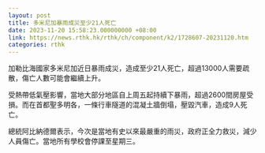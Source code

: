 ```yaml
---
layout: post
title: 多米尼加暴雨成災至少21人死亡
date: 2023-11-20 15:58:23.000000000 +08:00
link: https://news.rthk.hk/rthk/ch/component/k2/1728607-20231120.htm
categories: rthk
---
```


加勒比海國家多米尼加近日暴雨成災，造成至少21人死亡，超過13000人需要疏散，傷亡人數可能會繼續上升。

受熱帶低氣壓影響，當地大部分地區自上周五起持續下暴雨，超過2600間房屋受損。而在首都聖多明各，一條行車隧道的混凝土牆倒塌，壓毀汽車，造成9人死亡。

總統阿比納德爾表示，今次是當地有史以來最嚴重的雨災，政府正全力救災，減少人員傷亡。當地所有學校會停課至星期三。
